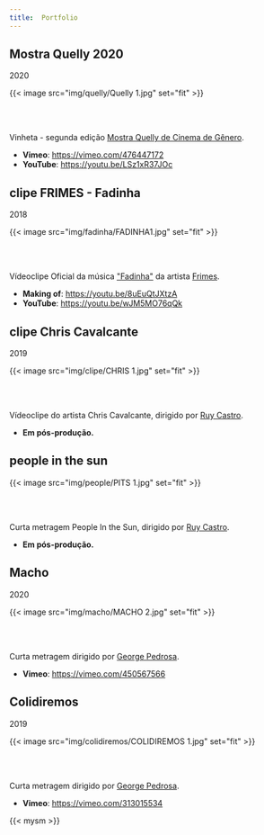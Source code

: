 ```yaml
---
title:  Portfolio
---
```


## Mostra Quelly 2020

2020

{{< image src="img/quelly/Quelly 1.jpg" set="fit" >}}

<br/><br/>

Vinheta - segunda edição [Mostra Quelly de Cinema de Gênero](https://www.instagram.com/mostraquelly/).

- **Vimeo**: https://vimeo.com/476447172
- **YouTube**: https://youtu.be/LSz1xR37JOc

## clipe FRIMES - Fadinha

2018

{{< image src="img/fadinha/FADINHA1.jpg" set="fit" >}}

<br/><br/>

Vídeoclipe Oficial da música ["Fadinha"](https://youtu.be/wJM5MO76qQk) da artista [Frimes](https://www.instagram.com/frimes/).

- **Making of**: https://youtu.be/8uEuQtJXtzA
- **YouTube**: https://youtu.be/wJM5MO76qQk

## clipe Chris Cavalcante

2019

{{< image src="img/clipe/CHRIS 1.jpg" set="fit" >}}

<br/><br/>

Vídeoclipe do artista Chris Cavalcante, dirigido por [Ruy Castro](https://www.instagram.com/ruycastro_ph/).

- **Em pós-produção.**

## people in the sun

{{< image src="img/people/PITS 1.jpg" set="fit" >}}

<br/><br/>

Curta metragem People In the Sun, dirigido por [Ruy Castro](https://www.instagram.com/ruycastro_ph/).

- **Em pós-produção.**

## Macho

2020

{{< image src="img/macho/MACHO 2.jpg" set="fit" >}}

<br/><br/>

Curta metragem dirigido por [George Pedrosa](https://www.instagram.com/b0ygeorge/).

- **Vimeo**: https://vimeo.com/450567566

## Colidiremos

2019

{{< image src="img/colidiremos/COLIDIREMOS 1.jpg" set="fit" >}}

<br/><br/>

Curta metragem dirigido por [George Pedrosa](https://www.instagram.com/b0ygeorge/).

- **Vimeo**: https://vimeo.com/313015534

{{< mysm >}}